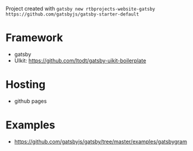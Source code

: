 Project created with `gatsby new rtbprojects-website-gatsby https://github.com/gatsbyjs/gatsby-starter-default`

# Framework
- gatsby
- UIkit: https://github.com/ltodt/gatsby-uikit-boilerplate

# Hosting
- github pages

# Examples
- https://github.com/gatsbyjs/gatsby/tree/master/examples/gatsbygram
